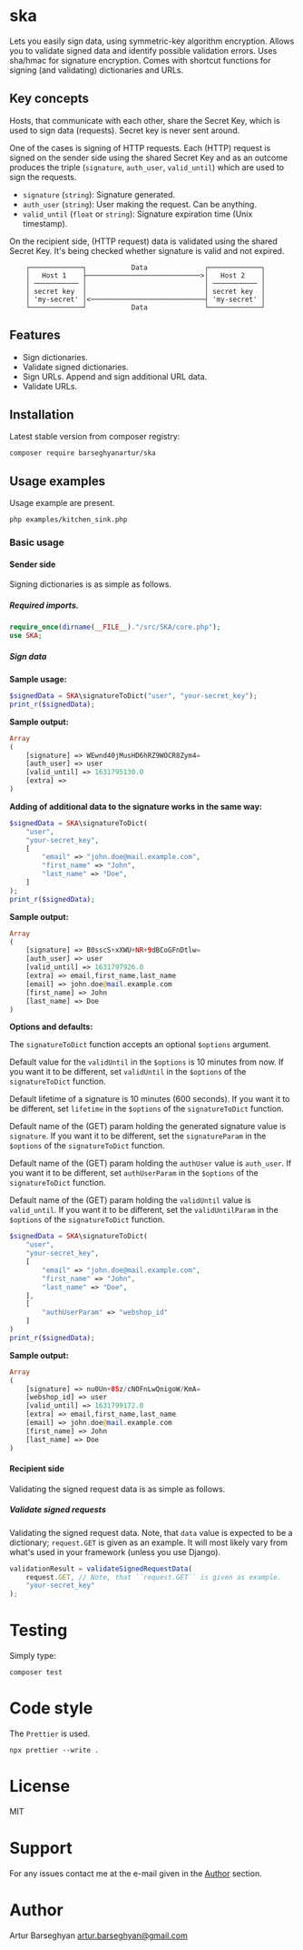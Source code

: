 # ska

Lets you easily sign data, using symmetric-key algorithm encryption. Allows
you to validate signed data and identify possible validation errors. Uses
sha/hmac for signature encryption. Comes with shortcut functions for signing (and
validating) dictionaries and URLs.

## Key concepts

Hosts, that communicate with each other, share the Secret Key, which is used
to sign data (requests). Secret key is never sent around.

One of the cases is signing of HTTP requests. Each (HTTP) request is signed
on the sender side using the shared Secret Key and as an outcome produces the
triple (`signature`, `auth_user`, `valid_until`) which are used to sign
the requests.

-   `signature` (`string`): Signature generated.
-   `auth_user` (`string`): User making the request. Can be anything.
-   `valid_until` (`float` or `string`): Signature expiration time (Unix timestamp).

On the recipient side, (HTTP request) data is validated using the shared
Secret Key. It's being checked whether signature is valid and not expired.

```
    ┌─────────────┐           Data              ┌─────────────┐
    │   Host 1    ├────────────────────────────>│   Host 2    │
    │ ─────────── │                             │ ─────────── │
    │ secret key  │                             │ secret key  │
    │ 'my-secret' │<────────────────────────────┤ 'my-secret' │
    └─────────────┘           Data              └─────────────┘
```

## Features

-   Sign dictionaries.
-   Validate signed dictionaries.
-   Sign URLs. Append and sign additional URL data.
-   Validate URLs.

## Installation

Latest stable version from composer registry:

```shell
composer require barseghyanartur/ska
```

## Usage examples

Usage example are present.

```shell
php examples/kitchen_sink.php
```

### Basic usage

#### Sender side

Signing dictionaries is as simple as follows.

##### Required imports.

```php
require_once(dirname(__FILE__)."/src/SKA/core.php");
use SKA;
```

##### Sign data

**Sample usage:**

```php
$signedData = SKA\signatureToDict("user", "your-secret_key");
print_r($signedData);
```

**Sample output:**

```php
Array
(
    [signature] => WEwnd40jMusHD6hRZ9WOCR8Zym4=
    [auth_user] => user
    [valid_until] => 1631795130.0
    [extra] => 
)
```

**Adding of additional data to the signature works in the same way:**

```php
$signedData = SKA\signatureToDict(
    "user", 
    "your-secret_key", 
    [
        "email" => "john.doe@mail.example.com",
        "first_name" => "John",
        "last_name" => "Doe",
    ]
);
print_r($signedData);
```

**Sample output:**

```php
Array
(
    [signature] => B0sscS+xXWU+NR+9dBCoGFnDtlw=
    [auth_user] => user
    [valid_until] => 1631797926.0
    [extra] => email,first_name,last_name
    [email] => john.doe@mail.example.com
    [first_name] => John
    [last_name] => Doe
)
```

**Options and defaults:**

The `signatureToDict` function accepts an optional `$options` argument.

Default value for the `validUntil` in the `$options` is 10 minutes from now. If
you want it to be different, set `validUntil` in the `$options` of 
the `signatureToDict` function.

Default lifetime of a signature is 10 minutes (600 seconds). If you want it
to be different, set `lifetime` in the `$options` of the `signatureToDict` function.

Default name of the (GET) param holding the generated signature value
is `signature`. If you want it to be different, set the `signatureParam`
in the `$options` of the `signatureToDict` function.

Default name of the (GET) param holding the `authUser` value is
`auth_user`. If you want it to be different, set `authUserParam`
in the `$options` of the `signatureToDict` function.

Default name of the (GET) param holding the `validUntil` value is
`valid_until`. If you want it to be different, set the `validUntilParam`
in the `$options` of the `signatureToDict` function.

```php
$signedData = SKA\signatureToDict(
    "user", 
    "your-secret_key", 
    [
        "email" => "john.doe@mail.example.com",
        "first_name" => "John",
        "last_name" => "Doe",
    ],
    [
        "authUserParam" => "webshop_id"  
    ]
)
print_r($signedData);
```

**Sample output:**

```php
Array
(
    [signature] => nu0Un+05z/cNOFnLwQnigoW/KmA=
    [webshop_id] => user
    [valid_until] => 1631799172.0
    [extra] => email,first_name,last_name
    [email] => john.doe@mail.example.com
    [first_name] => John
    [last_name] => Doe
)
```

#### Recipient side

Validating the signed request data is as simple as follows.

##### Validate signed requests

Validating the signed request data. Note, that `data` value is expected to
be a dictionary; `request.GET` is given as an example. It will most likely
vary from what's used in your framework (unless you use Django).

```javascript
validationResult = validateSignedRequestData(
    request.GET, // Note, that ``request.GET`` is given as example.
    "your-secret_key"
);
```

# Testing

Simply type:

```shell
composer test
```

# Code style

The `Prettier` is used.

```shell
npx prettier --write .
```

# License

MIT

# Support

For any issues contact me at the e-mail given in the [Author](#Author) section.

# Author

Artur Barseghyan <artur.barseghyan@gmail.com>
